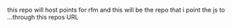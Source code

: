 this repo will host points for rfm and this will be the repo that i point the js to ...through this repos URL
